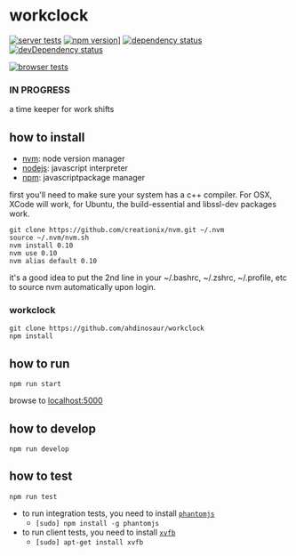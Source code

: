 # workclock

[![server tests](https://travis-ci.org/ahdinosaur/workclock.png)](https://travis-ci.org/ahdinosaur/workclock)
[![npm version](https://badge.fury.io/js/workclock.png)](https://npmjs.org/package/workclock)]
[![dependency status](https://david-dm.org/ahdinosaur/workclock.png)](https://david-dm.org/ahdinosaur/workclock)
[![devDependency status](https://david-dm.org/ahdinosaur/workclock/dev-status.png)](https://david-dm.org/ahdinosaur/workclock#info=devDependencies)

[![browser tests](https://ci.testling.com/ahdinosaur/workclock.png)](https://ci.testling.com/ahdinosaur/workclock)

### IN PROGRESS

a time keeper for work shifts

## how to install

- [nvm](https://github.com/creationix/nvm): node version manager
- [nodejs](http://nodejs.org): javascript interpreter
- [npm](http://npmjs.org): javascriptpackage manager

first you'll need to make sure your system has a c++ compiler. For OSX, XCode will work, for Ubuntu, the build-essential and libssl-dev packages work.

```
git clone https://github.com/creationix/nvm.git ~/.nvm
source ~/.nvm/nvm.sh
nvm install 0.10
nvm use 0.10
nvm alias default 0.10
```

it's a good idea to put the 2nd line in your ~/.bashrc, ~/.zshrc, ~/.profile, etc to source nvm automatically upon login.

### workclock

```
git clone https://github.com/ahdinosaur/workclock
npm install
```

## how to run

```
npm run start
```
browse to [localhost:5000](http://localhost:5000)

## how to develop

```
npm run develop
```

## how to test

```
npm run test
```

- to run integration tests, you need to install [`phantomjs`](http://phantomjs.org/)
  - `[sudo] npm install -g phantomjs`
- to run client tests, you need to install [`xvfb`](http://packages.debian.org/stable/xvfb)
  - `[sudo] apt-get install xvfb`

